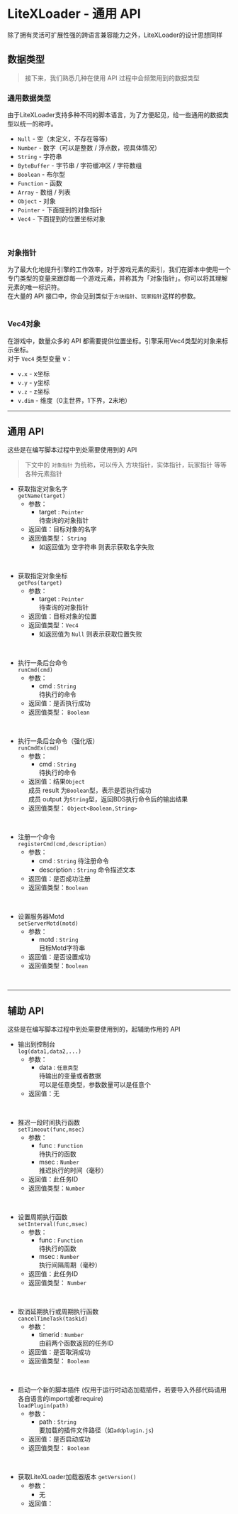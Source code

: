 # LiteXLoader - 通用 API
除了拥有灵活可扩展性强的跨语言兼容能力之外，LiteXLoader的设计思想同样  

## 数据类型
> 接下来，我们熟悉几种在使用 API 过程中会频繁用到的数据类型

### 通用数据类型
由于LiteXLoader支持多种不同的脚本语言，为了方便起见，给一些通用的数据类型以统一的称呼。  
- `Null` - 空（未定义，不存在等等）
- `Number` - 数字（可以是整数 / 浮点数，视具体情况）
- `String` - 字符串
- `ByteBuffer` - 字节串 / 字符缓冲区 / 字符数组
- `Boolean` - 布尔型
- `Function` - 函数
- `Array` - 数组 / 列表
- `Object` - 对象
- `Pointer` - 下面提到的对象指针
- `Vec4` - 下面提到的位置坐标对象
<br>

### 对象指针
为了最大化地提升引擎的工作效率，对于游戏元素的索引，我们在脚本中使用一个专门类型的变量来跟踪每一个游戏元素，并称其为「对象指针」。你可以将其理解元素的唯一标识符。  
在大量的 API 接口中，你会见到类似于`方块指针`、`玩家指针`这样的参数。  
<br>

### Vec4对象
在游戏中，数量众多的 API 都需要提供位置坐标。引擎采用Vec4类型的对象来标示坐标。  
对于 `Vec4` 类型变量 v：  
- `v.x` - x坐标  
- `v.y` - y坐标  
- `v.z` - z坐标  
- `v.dim` - 维度（0主世界，1下界，2末地）

---

## 通用 API
这些是在编写脚本过程中到处需要使用到的 API  
> 下文中的 `对象指针` 为统称，可以传入 方块指针，实体指针，玩家指针 等等各种元素指针 

- 获取指定对象名字  
`getName(target)`
    - 参数：
        - target : `Pointer`  
        待查询的对象指针  
    - 返回值：目标对象的名字
    - 返回值类型： `String` 
        - 如返回值为 空字符串 则表示获取名字失败  
<br>

- 获取指定对象坐标  
`getPos(target)`
    - 参数：
        - target : `Pointer`  
        待查询的对象指针  
    - 返回值：目标对象的位置
    - 返回值类型：`Vec4` 
        - 如返回值为 `Null` 则表示获取位置失败  
<br>

- 执行一条后台命令  
`runCmd(cmd)`
    - 参数：
        - cmd : `String`  
        待执行的命令  
    - 返回值：是否执行成功
    - 返回值类型： `Boolean`  
<br>

- 执行一条后台命令（强化版）  
`runCmdEx(cmd)`
    - 参数：
        - cmd : `String`  
        待执行的命令  
    - 返回值：结果`Object`  
    成员 result 为`Boolean`型，表示是否执行成功  
    成员 output 为`String`型，返回BDS执行命令后的输出结果  
    - 返回值类型： `Object<Boolean,String>`   
<br>

- 注册一个命令  
`registerCmd(cmd,description)`
    - 参数：
        - cmd : `String`
        待注册命令
        - description : `String`
        命令描述文本  
    - 返回值：是否成功注册
    - 返回值类型：`Boolean`  
<br>

- 设置服务器Motd  
`setServerMotd(motd)`
    - 参数：
        - motd : `String`  
        目标Motd字符串  
    - 返回值：是否设置成功
    - 返回值类型：`Boolean`  
<br>

---
## 辅助 API
这些是在编写脚本过程中到处需要使用到的，起辅助作用的 API  

- 输出到控制台  
`log(data1,data2,...)`
    - 参数：
        - data : `任意类型`  
        待输出的变量或者数据  
        可以是任意类型，参数数量可以是任意个  
    - 返回值：无  
<br>


- 推迟一段时间执行函数  
`setTimeout(func,msec)`
    - 参数：
        - func : `Function`  
        待执行的函数
        - msec : `Number`  
        推迟执行的时间（毫秒）  
    - 返回值：此任务ID
    - 返回值类型：`Number`   
<br>

- 设置周期执行函数  
`setInterval(func,msec)`
    - 参数：
        - func : `Function`  
        待执行的函数
        - msec : `Number`  
        执行间隔周期（毫秒）  
    - 返回值：此任务ID
    - 返回值类型： `Number`   
<br>

- 取消延期执行或周期执行函数  
`cancelTimeTask(taskid)`
    - 参数：
        - timerid : `Number`  
        由前两个函数返回的任务ID  
    - 返回值：是否取消成功
    - 返回值类型： `Boolean`   
<br>

- 启动一个新的脚本插件
(仅用于运行时动态加载插件，若要导入外部代码请用各自语言的import或者require)  
`loadPlugin(path)`
    - 参数：
        - path : `String`  
        要加载的插件文件路径（如`addplugin.js`)  
    - 返回值：是否启动成功
    - 返回值类型： `Boolean`   
<br>

- 获取LiteXLoader加载器版本
`getVersion()`
    - 参数：
        - 无
    - 返回值：